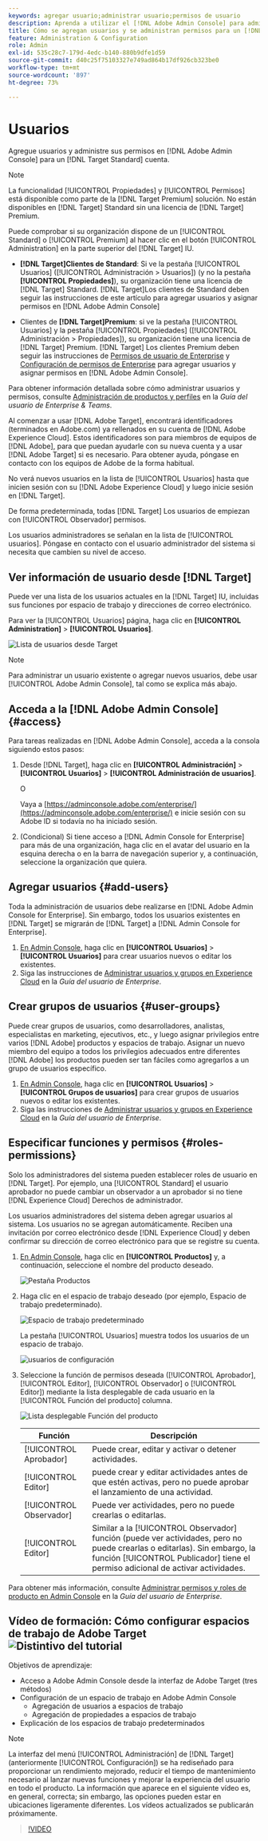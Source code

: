 ```yaml
---
keywords: agregar usuario;administrar usuario;permisos de usuario
description: Aprenda a utilizar el [!DNL Adobe Admin Console] para administrar usuarios y sus permisos y derechos en [!DNL Adobe Target Standard].
title: Cómo se agregan usuarios y se administran permisos para un [!DNL Target Standard] ¿Cuenta?
feature: Administration & Configuration
role: Admin
exl-id: 535c28c7-179d-4edc-b140-880b9dfe1d59
source-git-commit: d40c25f75103327e749ad864b17df926cb323be0
workflow-type: tm+mt
source-wordcount: '897'
ht-degree: 73%

---
```


# Usuarios

Agregue usuarios y administre sus permisos en [!DNL Adobe Admin Console] para un [!DNL Target Standard] cuenta.

>[!NOTE]
>
>La funcionalidad [!UICONTROL Propiedades] y [!UICONTROL Permisos] está disponible como parte de la [!DNL Target Premium] solución. No están disponibles en [!DNL Target] Standard sin una licencia de [!DNL Target] Premium.
>
>Puede comprobar si su organización dispone de un [!UICONTROL Standard] o [!UICONTROL Premium] al hacer clic en el botón [!UICONTROL Administration] en la parte superior del [!DNL Target] IU.
>
>* **[!DNL Target]Clientes de  Standard**: Si ve la pestaña [!UICONTROL Usuarios] ([!UICONTROL Administración > Usuarios]) (y no la pestaña **[!UICONTROL Propiedades]**), su organización tiene una licencia de [!DNL Target] Standard.  [!DNL Target]Los clientes de  Standard deben seguir las instrucciones de este artículo para agregar usuarios y asignar permisos en [!DNL Adobe Admin Console]
>
>* Clientes de **[!DNL Target]Premium**: si ve la pestaña [!UICONTROL Usuarios] y la pestaña [!UICONTROL Propiedades] ([!UICONTROL Administración > Propiedades]), su organización tiene una licencia de [!DNL Target] Premium. [!DNL Target] Los clientes Premium deben seguir las instrucciones de [Permisos de usuario de Enterprise](/help/main/administrating-target/c-user-management/property-channel/property-channel.md) y [Configuración de permisos de Enterprise](/help/main/administrating-target/c-user-management/property-channel/properties-overview.md) para agregar usuarios y asignar permisos en [!DNL Adobe Admin Console].
>
>Para obtener información detallada sobre cómo administrar usuarios y permisos, consulte [Administración de productos y perfiles](https://helpx.adobe.com/es/enterprise/using/manage-products-and-profiles.html) en la *Guía del usuario de Enterprise &amp; Teams*.

Al comenzar a usar [!DNL Adobe Target], encontrará identificadores (terminados en Adobe.com) ya rellenados en su cuenta de [!DNL Adobe Experience Cloud]. Estos identificadores son para miembros de equipos de [!DNL Adobe], para que puedan ayudarle con su nueva cuenta y a usar [!DNL Adobe Target] si es necesario. Para obtener ayuda, póngase en contacto con los equipos de Adobe de la forma habitual.

No verá nuevos usuarios en la lista de [!UICONTROL Usuarios] hasta que inicien sesión con su [!DNL Adobe Experience Cloud] y luego inicie sesión en [!DNL Target].

De forma predeterminada, todas [!DNL Target] Los usuarios de empiezan con [!UICONTROL Observador] permisos.

Los usuarios administradores se señalan en la lista de [!UICONTROL usuarios]. Póngase en contacto con el usuario administrador del sistema si necesita que cambien su nivel de acceso.

## Ver información de usuario desde [!DNL Target]

Puede ver una lista de los usuarios actuales en la [!DNL Target] IU, incluidas sus funciones por espacio de trabajo y direcciones de correo electrónico.

Para ver la [!UICONTROL Usuarios] página, haga clic en **[!UICONTROL Administration]** > **[!UICONTROL Usuarios]**.

![Lista de usuarios desde Target](/help/main/administrating-target/c-user-management/c-user-management/assets/user-list-target.png)

>[!NOTE]
>
>Para administrar un usuario existente o agregar nuevos usuarios, debe usar [!UICONTROL Adobe Admin Console], tal como se explica más abajo.

## Acceda a la [!DNL Adobe Admin Console] {#access}

Para tareas realizadas en [!DNL Adobe Admin Console], acceda a la consola siguiendo estos pasos:

1. Desde [!DNL Target], haga clic en **[!UICONTROL Administración]** > **[!UICONTROL Usuarios]** > **[!UICONTROL Administración de usuarios]**.

   O

   Vaya a [https://adminconsole.adobe.com/enterprise/](https://adminconsole.adobe.com/enterprise/) e inicie sesión con su Adobe ID si todavía no ha iniciado sesión.

1. (Condicional) Si tiene acceso a [!DNL Admin Console for Enterprise] para más de una organización, haga clic en el avatar del usuario en la esquina derecha o en la barra de navegación superior y, a continuación, seleccione la organización que quiera.

## Agregar usuarios {#add-users}

Toda la administración de usuarios debe realizarse en [!DNL Adobe Admin Console for Enterprise]. Sin embargo, todos los usuarios existentes en [!DNL Target] se migrarán de [!DNL Target] a [!DNL Admin Console for Enterprise].

1. [En Admin Console](/help/main/administrating-target/c-user-management/c-user-management/user-management.md#section_79796E0227D048F59BAE0AB02E544EBE), haga clic en **[!UICONTROL Usuarios]** > **[!UICONTROL Usuarios]** para crear usuarios nuevos o editar los existentes.
1. Siga las instrucciones de [Administrar usuarios y grupos en Experience Cloud](https://helpx.adobe.com/es/enterprise/using/users.html) en la *Guía del usuario de Enterprise*.

## Crear grupos de usuarios {#user-groups}

Puede crear grupos de usuarios, como desarrolladores, analistas, especialistas en marketing, ejecutivos, etc., y luego asignar privilegios entre varios [!DNL Adobe] productos y espacios de trabajo. Asignar un nuevo miembro del equipo a todos los privilegios adecuados entre diferentes [!DNL Adobe] los productos pueden ser tan fáciles como agregarlos a un grupo de usuarios específico.

1. [En Admin Console](/help/main/administrating-target/c-user-management/c-user-management/user-management.md#section_79796E0227D048F59BAE0AB02E544EBE), haga clic en **[!UICONTROL Usuarios]** > **[!UICONTROL Grupos de usuarios]** para crear grupos de usuarios nuevos o editar los existentes.
1. Siga las instrucciones de [Administrar usuarios y grupos en Experience Cloud](https://helpx.adobe.com/es/enterprise/using/users.html) en la *Guía del usuario de Enterprise*.

## Especificar funciones y permisos {#roles-permissions}

Solo los administradores del sistema pueden establecer roles de usuario en [!DNL Target]. Por ejemplo, una [!UICONTROL Standard] el usuario aprobador no puede cambiar un observador a un aprobador si no tiene [!DNL Experience Cloud] Derechos de administrador.

Los usuarios administradores del sistema deben agregar usuarios al sistema. Los usuarios no se agregan automáticamente. Reciben una invitación por correo electrónico desde [!DNL Experience Cloud] y deben confirmar su dirección de correo electrónico para que se registre su cuenta.

1. [En Admin Console](/help/main/administrating-target/c-user-management/c-user-management/user-management.md#section_79796E0227D048F59BAE0AB02E544EBE), haga clic en **[!UICONTROL Productos]** y, a continuación, seleccione el nombre del producto deseado.

   ![Pestaña Productos](/help/main/administrating-target/c-user-management/c-user-management/assets/workspace-publisher.png)

1. Haga clic en el espacio de trabajo deseado (por ejemplo, Espacio de trabajo predeterminado).

   ![Espacio de trabajo predeterminado](/help/main/administrating-target/c-user-management/c-user-management/assets/default-workspace-new.png)

   La pestaña [!UICONTROL Usuarios] muestra todos los usuarios de un espacio de trabajo.

   ![usuarios de configuración](/help/main/administrating-target/c-user-management/c-user-management/assets/configuration_users-new-publisher.png)

1. Seleccione la función de permisos deseada ([!UICONTROL Aprobador], [!UICONTROL Editor], [!UICONTROL Observador] o [!UICONTROL Editor]) mediante la lista desplegable de cada usuario en la [!UICONTROL Función del producto] columna.

   ![Lista desplegable Función del producto](/help/main/administrating-target/c-user-management/c-user-management/assets/product-role-new.png)

   | Función | Descripción |
   |--- |--- |
   | [!UICONTROL Aprobador] | Puede crear, editar y activar o detener actividades. |
   | [!UICONTROL Editor] | puede crear y editar actividades antes de que estén activas, pero no puede aprobar el lanzamiento de una actividad. |
   | [!UICONTROL Observador] | Puede ver actividades, pero no puede crearlas o editarlas. |
   | [!UICONTROL Editor] | Similar a la [!UICONTROL Observador] función (puede ver actividades, pero no puede crearlas o editarlas). Sin embargo, la función [!UICONTROL Publicador] tiene el permiso adicional de activar actividades. |

Para obtener más información, consulte [Administrar permisos y roles de producto en Admin Console](https://helpx.adobe.com/es/enterprise/help/manage-permissions-and-roles.html) en la *Guía del usuario de Enterprise*.

## Vídeo de formación: Cómo configurar espacios de trabajo de Adobe Target ![Distintivo del tutorial](/help/main/assets/tutorial.png)

Objetivos de aprendizaje:

* Acceso a Adobe Admin Console desde la interfaz de Adobe Target (tres métodos)
* Configuración de un espacio de trabajo en Adobe Admin Console
   * Agregación de usuarios a espacios de trabajo
   * Agregación de propiedades a espacios de trabajo
* Explicación de los espacios de trabajo predeterminados

>[!NOTE]
>
>La interfaz del menú [!UICONTROL Administración] de [!DNL Target] (anteriormente [!UICONTROL Configuración]) se ha rediseñado para proporcionar un rendimiento mejorado, reducir el tiempo de mantenimiento necesario al lanzar nuevas funciones y mejorar la experiencia del usuario en todo el producto. La información que aparece en el siguiente vídeo es, en general, correcta; sin embargo, las opciones pueden estar en ubicaciones ligeramente diferentes. Los vídeos actualizados se publicarán próximamente.

>[!VIDEO](https://video.tv.adobe.com/v/19463/)
